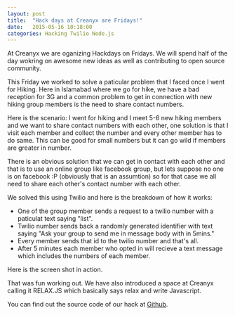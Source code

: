 ```yaml
---
layout: post
title:  "Hack days at Creanyx are Fridays!"
date:   2015-05-16 10:18:00
categories: Hacking Twilio Node.js
---
```


At Creanyx we are oganizing Hackdays on Fridays. We will spend half of the day wokring on awesome new ideas as well as contributing to open source community.

This Friday we worked to solve a paticular problem that I faced once I went for Hiking. Here in Islamabad where we go for hike, we have a bad reception for 3G and a common problem to get in connection with new hiking group members is the need to share contact numbers.

Here is the scenario: I went for hiking and I meet 5-6 new hiking members and we want to share contact numbers with each other, one solution is that I visit each member and collect the number and every other member has to do same. This can be good for small numbers but it can go wild if members are greater in number.

There is an obvious solution that we can get in contact with each other and that is to use an online group like facebook group, but lets suppose no one is on facebook :P (obviously that is an assumtion) so for that case we all need to share each other's contact number with each other.

We solved this using Twilio and here is the breakdown of how it works:

* One of the group member sends a request to a twilio number with a paticulat text saying "list".
* Twilio number sends back a randomly generated identifier with text saying "Ask your group to send me <id> in message body with in 5mins."
* Every member sends that id to the twilio number and that's all.
* After 5 minutes each member who opted in will recieve a text message which includes the numbers of each member. 

Here is the screen shot in action.

That was fun working out. We have also introduced a space at Creanyx calling it RELAX.JS which basically says relax and write Javascript.

You can find out the source code of our hack at [Github](https://github.com/creanyx/groupSMS).

